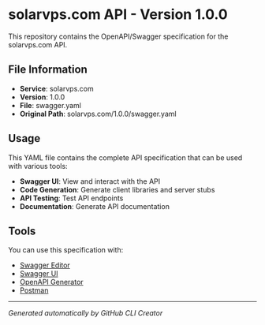 # solarvps.com API - Version 1.0.0

This repository contains the OpenAPI/Swagger specification for the solarvps.com API.

## File Information

- **Service**: solarvps.com
- **Version**: 1.0.0
- **File**: swagger.yaml
- **Original Path**: solarvps.com/1.0.0/swagger.yaml

## Usage

This YAML file contains the complete API specification that can be used with various tools:

- **Swagger UI**: View and interact with the API
- **Code Generation**: Generate client libraries and server stubs
- **API Testing**: Test API endpoints
- **Documentation**: Generate API documentation

## Tools

You can use this specification with:

- [Swagger Editor](https://editor.swagger.io/)
- [Swagger UI](https://swagger.io/tools/swagger-ui/)
- [OpenAPI Generator](https://openapi-generator.tech/)
- [Postman](https://www.postman.com/)

---

*Generated automatically by GitHub CLI Creator*

